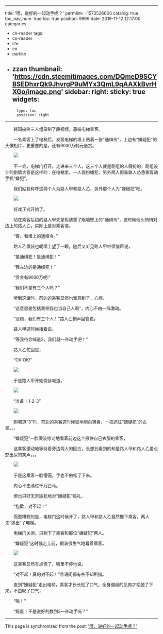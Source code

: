 
---
title: '喂，说好的一起动手呢？'
permlink: -1573528606
catalog: true
toc_nav_num: true
toc: true
position: 9999
date: 2019-11-12 12:17:00
categories:
- cn-reader
tags:
- cn-reader
- life
- cn
- partiko
- zzan
thumbnail: 'https://cdn.steemitimages.com/DQmeD9SCYBSEDhxrQk9JhvrgP9uMYx3QmL9qAAXkBvrHXGo/image.png'
sidebar:
    right:
        sticky: true
widgets:
    -
        type: toc
        position: right
---


　　韩国搞笑三人组录制了段视频，恶搞电梯乘客。

　　一名乘客上了电梯后，发现电梯的墙上贴着一张“通缉令”，上边有“嫌疑犯”的头像相片，更重要的是，还有9000万韩元悬赏。

　　![](https://cdn.steemitimages.com/DQmeD9SCYBSEDhxrQk9JhvrgP9uMYx3QmL9qAAXkBvrHXGo/image.png)

　　不一会，电梯门打开，走进来三个人，这三个人就是剧组的人假扮的，剧组设计的剧情大意是这样的：在电梯里，一人假扮嫌犯，另外两人假装路人怂恿乘客动手抓“嫌犯”。

　　我们姑且称呼这两个人为路人甲和路人乙，另外那个人为“嫌疑犯”吧。

　　![](https://cdn.steemitimages.com/DQmWqHmNgk2eWHDho1j7RSmZ5KbEzHXVZ3RDiR4Lcahp5RU/image.png)

　　好戏正式开始了。

　　站在乘客后边的路人甲先是假装望了眼墙壁上的“通缉令”，这时候低头悄悄对边上的路人乙，实际上是对乘客语，

　　“哥，看墙上的通缉令。”

　　路人乙假装也朝墙上望了一眼，随后又听见路人甲继续悄声说，

　　“是通缉犯！是通缉犯！”

　　“我左边的是通缉犯！”

　　“赏金有9000万呢!”

　　“我们不是有三个人吗？”

　　听到这话时，前边的乘客显然也留意到了，心想，

　　“这意思是包括我把我也当自己人啊”，内心不由一阵激动。

　　“没错，我们有三个人！”路人乙悄声回答说。

　　路人甲这时候接着说，

　　“等我待会喊道3，我们就一齐动手吧！”

　　路人乙忙回应，

　　“OK!OK!”

　　![](https://cdn.steemitimages.com/DQmVu9hxrqKJq2FhihZHAdx9CKECKxYq8Uwf9pMf1XZfMkn/image.png)

　　于是路人甲开始假装喊道，

　　![](https://cdn.steemitimages.com/DQmPUn2Z1CDgqJLHZtgu6dbJjxudH1GsRhoXw7gXu2Jh18J/image.png)

　　“准备！1-2-3”

　　![](https://cdn.steemitimages.com/DQmPDbMCXSNF7fW2FbSyasGoWZ1e8pyMLvFWeTHRRRw1Bu7/image.png)

　　刚喊道“3”时，前边的乘客这时候猛地侧向转身，一把抓住“嫌疑犯”的衣领。。。

　　“嫌疑犯”一脸假装惊诧地看着前边这个揪住自己衣服的乘客，

　　这乘客激动地等待着旁边两人的回应，没想到看到的却是路人甲和路人乙差点憋出尿的笑声。。。

　　![](https://cdn.steemitimages.com/DQmUdMXS3yBUAJMVAASKq3Re9Q29e9Ewtb3Btoa3qaH7LXo/image.png)

　　于是这乘客一脸懵逼，手也不由松了下来。

　　内心不由涌过千万匹马。

　　但也只好无奈尴尬地对“嫌疑犯”赔礼，

　　“抱歉，对不起！”

　　而更糟糕的是，电梯门这时候开了，路人甲和路人乙竟然撇下乘客，两人先“逃出”了电梯。

　　电梯门关闭，只剩下了乘客和那位“嫌疑犯”两人。

　　“嫌疑犯”这时候走上前，假装很生气地看着乘客。

　　![](https://cdn.steemitimages.com/DQmQoCPjJJf17c5oxboPpeagtf9ZpZmuB7MR5g7ef5kcLop/image.png)

　　这乘客显然有点慌了，嘴里不停地说，

　　“对不起！真的对不起！”言语间都有些不知所措。

　　直到“嫌疑犯”走出电梯，乘客才长长松了口气，全身绷起的肌肉才松弛了下来，不由叹了口气，

　　“唉！”

　　“妈蛋！不是说好的数到3一齐动手吗？”

- - -

This page is synchronized from the post: ['喂，说好的一起动手呢？'](https://steemit.com/@rivalhw/-1573528606)
